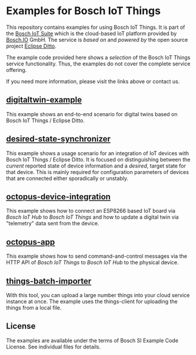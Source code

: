 # Examples for Bosch IoT Things

This repository contains examples for using Bosch IoT Things.
It is part of the [Bosch IoT Suite](https://www.bosch-iot-suite.com) which is the cloud-based IoT platform provided by [Bosch.IO](https://bosch.io/) GmbH.
The service is *based on* and *powered by* the open source project [Eclipse Ditto](https://www.eclipse.org/ditto/).

The example code provided here shows a *selection* of the Bosch IoT Things service functionality. Thus, the examples do not cover the complete service offering.

If you need more information, please visit the links above or contact us.

## [digitaltwin-example](digitaltwin-example/)

This example shows an end-to-end scenario for digital twins based on Bosch IoT Things / Eclipse Ditto.

## [desired-state-synchronizer](desired-state-synchronizer/)

This example shows a usage scenario for an integration of IoT devices with Bosch IoT Things / Eclipse Ditto. It is focused on distinguishing between the _current_ reported state of device information and a _desired_, target state for that device. This is mainly required for configuration parameters of devices that are connected either sporadically or unstably.

## [octopus-device-integration](octopus-device-integration/)

This example shows how to connect an ESP8266 based IoT board via _Bosch IoT Hub_ to _Bosch IoT Things_ and how to update a digital twin via "telemetry" data sent from the device.

## [octopus-app](octopus-app/)

This example shows how to send command-and-control messages via the HTTP API of _Bosch IoT Things_ to _Bosch IoT Hub_ to the physical device.

## [things-batch-importer](things-batch-importer/)

With this tool, you can upload a large number things into your cloud service instance at once. The example uses the things-client for uploading the things from a local file.

## License

The examples are available under the terms of Bosch SI Example Code License. See individual files for details.
